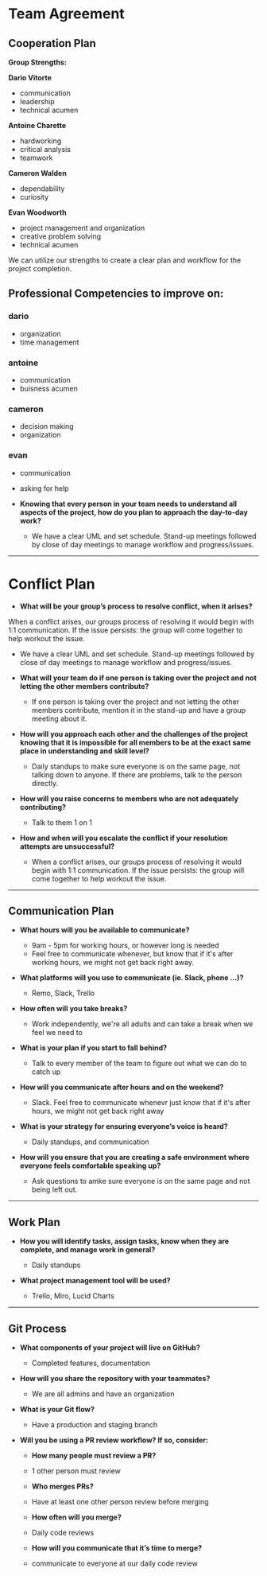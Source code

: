 # Team Agreement

## Cooperation Plan

**Group Strengths:**

**Dario Vitorte**
  - communication
  - leadership
  - technical acumen

**Antoine Charette**
 - hardworking
 - critical analysis
 - teamwork

**Cameron Walden**
 - dependability
 - curiosity

**Evan Woodworth**
 - project management and organization
 - creative problem solving
 - technical acumen

We can utilize our strengths to create a clear plan and workflow for the project completion. 

## Professional Competencies to improve on:

### dario
- organization
- time management

### antoine
- communication
- buisness acumen

### cameron
- decision making
- organization

### evan
- communication
- asking for help

- **Knowing that every person in your team needs to understand all aspects of the project, how do you plan to approach the day-to-day work?**
  - We have a clear UML and set schedule. Stand-up meetings followed by close of day meetings to manage workflow and progress/issues.
  
***

#  Conflict Plan

- **What will be your group’s process to resolve conflict, when it arises?**

When a conflict arises, our groups process of resolving it would begin with 1:1 communication. If the issue persists: the group will come together to help workout the issue.
  - We have a clear UML and set schedule. Stand-up meetings followed by close of day meetings to manage workflow and progress/issues.
  
- **What will your team do if one person is taking over the project and not letting the other members contribute?**
  - If one person is taking over the project and not letting the other members contribute, mention it in the stand-up and have a group meeting about it. 

- **How will you approach each other and the challenges of the project knowing that it is impossible for all members to be at the exact same place in understanding and skill level?**
  
   - Daily standups to make sure everyone is on the same page, not talking down to anyone. If there are problems, talk to the person directly.

- **How will you raise concerns to members who are not adequately contributing?**
  
  - Talk to them 1 on 1

- **How and when will you escalate the conflict if your resolution attempts are unsuccessful?**

  - When a conflict arises, our groups process of resolving it would begin with 1:1 communication. If the issue persists: the group will come together to help workout the issue.

*** 

## Communication Plan

- **What hours will you be available to communicate?**
   - 9am - 5pm for working hours, or however long is needed
   - Feel free to communicate whenever, but know that if it's after working hours, we might not get back right away.
  
- **What platforms will you use to communicate (ie. Slack, phone …)?**
  - Remo, Slack, Trello
  
- **How often will you take breaks?**
  - Work independently, we're all adults and can take a break when we feel we need to
  
- **What is your plan if you start to fall behind?**
  - Talk to every member of the team to figure out what we can do to catch up
  
- **How will you communicate after hours and on the weekend?**
  - Slack. Feel free to communicate whenevr just know that if it's after hours, we might not get back right away
  
- **What is your strategy for ensuring everyone’s voice is heard?**
  - Daily standups, and communication
  
- **How will you ensure that you are creating a safe environment where everyone feels comfortable speaking up?**
  - Ask questions to amke sure everyone is on the same page and not being left out.

***

## Work Plan

- **How you will identify tasks, assign tasks, know when they are complete, and manage work in general?**
  - Daily standups
  
- **What project management tool will be used?**
  - Trello, Miro, Lucid Charts
  
***

## Git Process

- **What components of your project will live on GitHub?**
  - Completed features, documentation
  
- **How will you share the repository with your teammates?**
  - We are all admins and have an organization
  
- **What is your Git flow?**
  - Have a production and staging branch
  
- **Will you be using a PR review workflow? If so, consider:**
  
  - **How many people must review a PR?**
   - 1 other person must review
  
  - **Who merges PRs?**
   - Have at least one other person review before merging
  
  - **How often will you merge?**
   - Daily code reviews
  
  - **How will you communicate that it’s time to merge?**
   - communicate to everyone at our daily code review